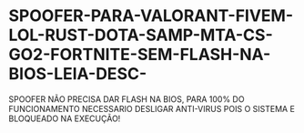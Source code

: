 # SPOOFER-PARA-VALORANT-FIVEM-LOL-RUST-DOTA-SAMP-MTA-CS-GO2-FORTNITE-SEM-FLASH-NA-BIOS-LEIA-DESC-
SPOOFER NÃO PRECISA DAR FLASH NA BIOS, PARA 100% DO FUNCIONAMENTO NECESSARIO DESLIGAR ANTI-VIRUS POIS O SISTEMA E BLOQUEADO NA EXECUÇÃO!
